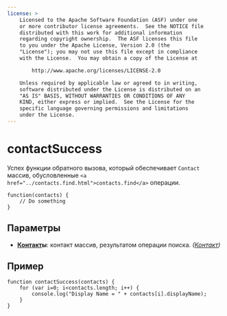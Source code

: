 ```yaml
---
license: >
    Licensed to the Apache Software Foundation (ASF) under one
    or more contributor license agreements.  See the NOTICE file
    distributed with this work for additional information
    regarding copyright ownership.  The ASF licenses this file
    to you under the Apache License, Version 2.0 (the
    "License"); you may not use this file except in compliance
    with the License.  You may obtain a copy of the License at

        http://www.apache.org/licenses/LICENSE-2.0

    Unless required by applicable law or agreed to in writing,
    software distributed under the License is distributed on an
    "AS IS" BASIS, WITHOUT WARRANTIES OR CONDITIONS OF ANY
    KIND, either express or implied.  See the License for the
    specific language governing permissions and limitations
    under the License.
---
```


# contactSuccess

Успех функции обратного вызова, который обеспечивает `Contact` массив, обусловленные `<a href="../contacts.find.html">contacts.find</a>` операции.

    function(contacts) {
        // Do something
    }
    

## Параметры

*   **<a href="../Contact/contact.html">Контакт</a>ы**: контакт массив, результатом операции поиска. *(<a href="../Contact/contact.html">Контакт</a>)*

## Пример

    function contactSuccess(contacts) {
        for (var i=0; i<contacts.length; i++) {
            console.log("Display Name = " + contacts[i].displayName);
        }
    }